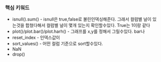 ### 핵심 키워드
- isnull().sum() - isnull은 true,false로 불린인덱싱해준다. 그래서 컬럼별 널이 있는것을 합쳤다해서 컬럼별 널이 몇개 있는지 확인할수있다. True는 1이랑 같다 
- plot()/plot.bar()/plot.harh() - 그래프를 x,y를 정해서 그릴수있다. bar나 
- reset_index - 인덱스값이 
- sort_values() - 어떤 컬럼 기준으로 sort할수있다.
- NaN
- drop()